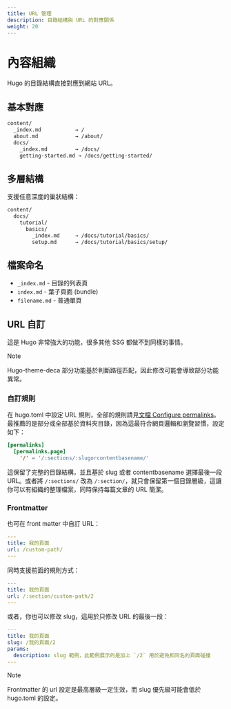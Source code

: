 ```yaml
---
title: URL 管理
description: 目錄結構與 URL 的對應關係
weight: 20
---
```


# 內容組織

Hugo 的目錄結構直接對應到網站 URL。

## 基本對應

```txt
content/
  _index.md           → /
  about.md            → /about/
  docs/
    _index.md         → /docs/
    getting-started.md → /docs/getting-started/
```

## 多層結構

支援任意深度的巢狀結構：

```txt
content/
  docs/
    tutorial/
      basics/
        _index.md     → /docs/tutorial/basics/
        setup.md      → /docs/tutorial/basics/setup/
```

## 檔案命名

- `_index.md` - 目錄的列表頁
- `index.md` - 葉子頁面 (bundle)
- `filename.md` - 普通單頁

## URL 自訂

這是 Hugo 非常強大的功能，很多其他 SSG 都做不到同樣的事情。

> [!NOTE]  
> Hugo-theme-deca 部分功能基於判斷路徑匹配，因此修改可能會導致部分功能異常。

### 自訂規則

在 hugo.toml 中設定 URL 規則，全部的規則請見[文檔 Configure permalinks](https://gohugo.io/configuration/permalinks/)。最推薦的是部分或全部基於資料夾目錄，因為這最符合網頁邏輯和瀏覽習慣，設定如下：

```toml
[permalinks]
  [permalinks.page]
    '/' = '/:sections/:slugorcontentbasename/'
```

這保留了完整的目錄結構，並且基於 slug 或者 contentbasename 選擇最後一段 URL。或者將 `/:sections/` 改為 `/:section/`，就只會保留第一個目錄層級，這讓你可以有組織的整理檔案，同時保持每篇文章的 URL 簡潔。

### Frontmatter

也可在 front matter 中自訂 URL：

```yaml
---
title: 我的頁面
url: /custom-path/
---
```

同時支援前面的規則方式：

```yaml
---
title: 我的頁面
url: /:section/custom-path/2
---
```

或者，你也可以修改 slug，這用於只修改 URL 的最後一段：

```yaml
---
title: 我的頁面
slug: /我的頁面/2
params:
  description: slug 範例，此範例展示的是加上 `/2` 用於避免和同名的頁面碰撞
---
```

> [!NOTE]  
> Frontmatter 的 url 設定是最高層級一定生效，而 slug 優先級可能會低於 hugo.toml 的設定。
